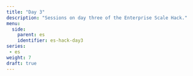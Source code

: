 ```yaml
---
title: "Day 3"
description: "Sessions on day three of the Enterprise Scale Hack."
menu:
  side:
    parent: es
    identifier: es-hack-day3
series:
 - es
weight: 7
draft: true
---
```

